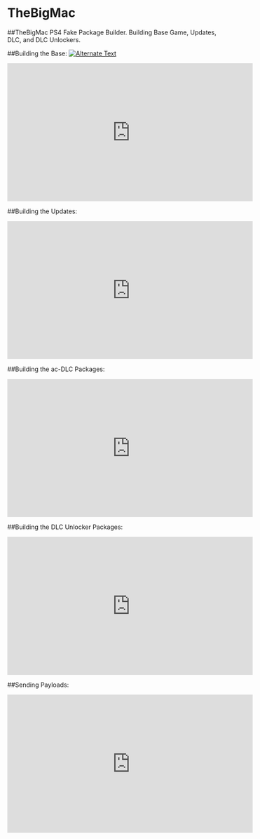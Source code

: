 # TheBigMac
##TheBigMac PS4 Fake Package Builder. Building Base Game, Updates, DLC, and DLC Unlockers.

##Building the Base:
[![Alternate Text](https://www.youtube.com/embed/l3GmIRbsgF0)](https://www.youtube.com/embed/l3GmIRbsgF0)


<iframe width="560" height="315" src="https://www.youtube.com/embed/l3GmIRbsgF0" frameborder="0" allow="accelerometer; autoplay; clipboard-write; encrypted-media; gyroscope; picture-in-picture" allowfullscreen></iframe>


##Building the Updates:  

<iframe width="560" height="315" src="https://www.youtube.com/embed/c7kX6M5IAlc" frameborder="0" allow="accelerometer; autoplay; clipboard-write; encrypted-media; gyroscope; picture-in-picture" allowfullscreen></iframe>


##Building the ac-DLC Packages:  

<iframe width="560" height="315" src="https://www.youtube.com/embed/yNOXlRomx2g" frameborder="0" allow="accelerometer; autoplay; clipboard-write; encrypted-media; gyroscope; picture-in-picture" allowfullscreen></iframe>


##Building the DLC Unlocker Packages:  

<iframe width="560" height="315" src="https://www.youtube.com/embed/yOJ8j9KWwUc" frameborder="0" allow="accelerometer; autoplay; clipboard-write; encrypted-media; gyroscope; picture-in-picture" allowfullscreen></iframe>


##Sending Payloads: 

<iframe width="560" height="315" src="https://www.youtube.com/embed/WAAuju2xDjQ" frameborder="0" allow="accelerometer; autoplay; clipboard-write; encrypted-media; gyroscope; picture-in-picture" allowfullscreen></iframe>
